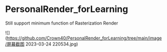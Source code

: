 # PersonalRender_forLearning
Still support minimum function of Rasterization Render

![](https://github.com/Crown40/PersonalRender_forLearning/tree/main/image/屏幕截图 2023-03-24 220534.jpg)
